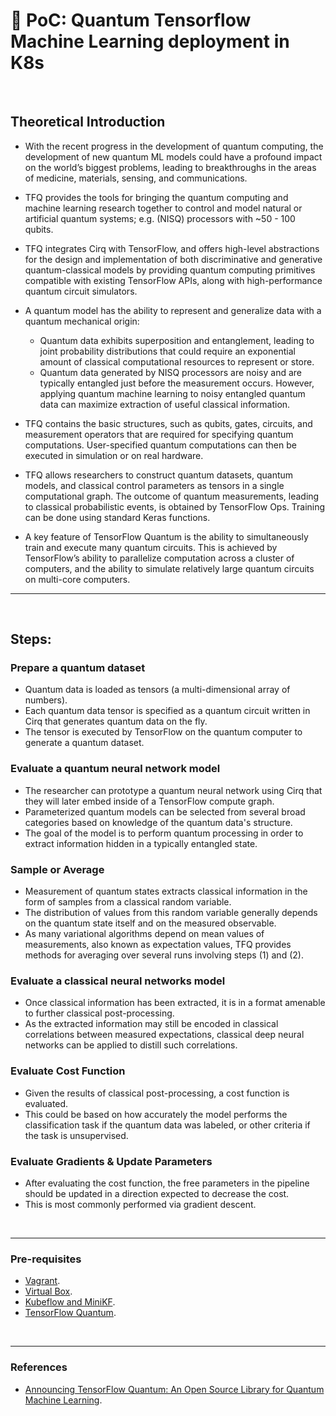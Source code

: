 # 🍒 PoC: Quantum Tensorflow Machine Learning deployment in K8s

<br>

## Theoretical Introduction

* With the recent progress in the development of quantum computing, the development of new quantum ML models could have a profound impact on the world’s biggest problems, leading to breakthroughs in the areas of medicine, materials, sensing, and communications.

* TFQ provides the tools for bringing the quantum computing and machine learning research together to control and model natural or artificial quantum systems; e.g. (NISQ) processors with ~50 - 100 qubits.

* TFQ integrates Cirq with TensorFlow, and offers high-level abstractions for the design and implementation of both discriminative and generative quantum-classical models by providing quantum computing primitives compatible with existing TensorFlow APIs, along with high-performance quantum circuit simulators.

* A quantum model has the ability to represent and generalize data with a quantum mechanical origin:
    - Quantum data exhibits superposition and entanglement, leading to joint probability distributions that could require an exponential amount of classical computational resources to represent or store.
    - Quantum data generated by NISQ processors are noisy and are typically entangled just before the measurement occurs. However, applying quantum machine learning to noisy entangled quantum data can maximize extraction of useful classical information. 


* TFQ contains the basic structures, such as qubits, gates, circuits, and measurement operators that are required for specifying quantum computations. User-specified quantum computations can then be executed in simulation or on real hardware.

* TFQ allows researchers to construct quantum datasets, quantum models, and classical control parameters as tensors in a single computational graph. The outcome of quantum measurements, leading to classical probabilistic events, is obtained by TensorFlow Ops. Training can be done using standard Keras functions.

* A key feature of TensorFlow Quantum is the ability to simultaneously train and execute many quantum circuits. This is achieved by TensorFlow’s ability to parallelize computation across a cluster of computers, and the ability to simulate relatively large quantum circuits on multi-core computers. 

--- 

<br>

## Steps:

### Prepare a quantum dataset

- Quantum data is loaded as tensors (a multi-dimensional array of numbers). 
- Each quantum data tensor is specified as a quantum circuit written in Cirq that generates quantum data on the fly. 
- The tensor is executed by TensorFlow on the quantum computer to generate a quantum dataset.

### Evaluate a quantum neural network model 

- The researcher can prototype a quantum neural network using Cirq that they will later embed inside of a TensorFlow compute graph. 
- Parameterized quantum models can be selected from several broad categories based on knowledge of the quantum data's structure. 
- The goal of the model is to perform quantum processing in order to extract information hidden in a typically entangled state. 

### Sample or Average 

- Measurement of quantum states extracts classical information in the form of samples from a classical random variable. 
- The distribution of values from this random variable generally depends on the quantum state itself and on the measured observable. 
- As many variational algorithms depend on mean values of measurements, also known as expectation values, TFQ provides methods for averaging over several runs involving steps (1) and (2).

### Evaluate a classical neural networks model 

- Once classical information has been extracted, it is in a format amenable to further classical post-processing.
- As the extracted information may still be encoded in classical correlations between measured expectations, classical deep neural networks can be applied to distill such correlations.

### Evaluate Cost Function 

- Given the results of classical post-processing, a cost function is evaluated. 
- This could be based on how accurately the model performs the classification task if the quantum data was labeled, or other criteria if the task is unsupervised.

### Evaluate Gradients & Update Parameters 

- After evaluating the cost function, the free parameters in the pipeline should be updated in a direction expected to decrease the cost.
- This is most commonly performed via gradient descent.

<br>

-----

### Pre-requisites

* [Vagrant](https://www.vagrantup.com/).
* [Virtual Box](https://www.virtualbox.org/).
* [Kubeflow and MiniKF](https://www.kubeflow.org/docs/other-guides/virtual-dev/getting-started-minikf/).
* [TensorFlow Quantum](https://github.com/tensorflow/quantum/blob/master/docs/install.md).


<br>

----

### References

* [Announcing TensorFlow Quantum: An Open Source Library for Quantum Machine Learning](https://ai.googleblog.com/2020/03/announcing-tensorflow-quantum-open.html).
